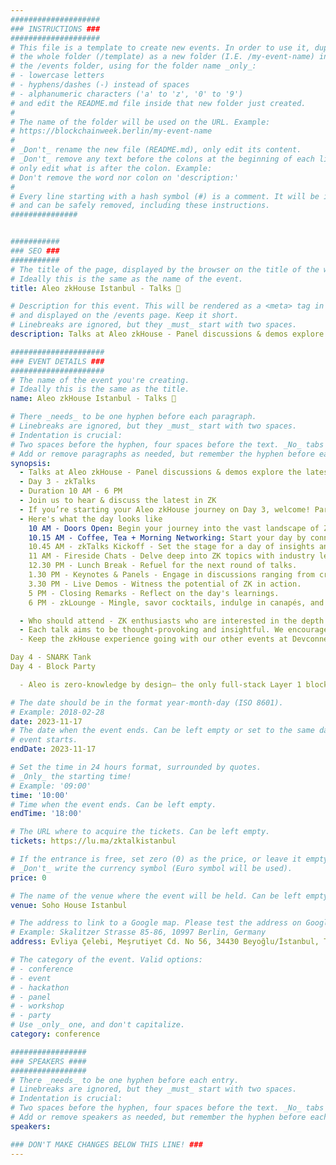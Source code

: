 ```yaml
---
####################
### INSTRUCTIONS ###
####################
# This file is a template to create new events. In order to use it, duplicate
# the whole folder (/template) as a new folder (I.E. /my-event-name) inside of
# the /events folder, using for the folder name _only_:
# - lowercase letters
# - hyphens/dashes (-) instead of spaces
# - alphanumeric characters ('a' to 'z', '0' to '9')
# and edit the README.md file inside that new folder just created.
#
# The name of the folder will be used on the URL. Example:
# https://blockchainweek.berlin/my-event-name
#
# _Don't_ rename the new file (README.md), only edit its content.
# _Don't_ remove any text before the colons at the beginning of each line,
# only edit what is after the colon. Example:
# Don't remove the word nor colon on 'description:'
#
# Every line starting with a hash symbol (#) is a comment. It will be ignored
# and can be safely removed, including these instructions.
###############


###########
### SEO ###
###########
# The title of the page, displayed by the browser on the title of the window.
# Ideally this is the same as the name of the event.
title: Aleo zkHouse Istanbul - Talks 💬

# Description for this event. This will be rendered as a <meta> tag in the HTML,
# and displayed on the /events page. Keep it short.
# Linebreaks are ignored, but they _must_ start with two spaces.
description: Talks at Aleo zkHouse - Panel discussions & demos explore the latest in ZK.

#####################
### EVENT DETAILS ###
#####################
# The name of the event you're creating.
# Ideally this is the same as the title.
name: Aleo zkHouse Istanbul - Talks 💬

# There _needs_ to be one hyphen before each paragraph.
# Linebreaks are ignored, but they _must_ start with two spaces.
# Indentation is crucial:
# Two spaces before the hyphen, four spaces before the text. _No_ tabs allowed.
# Add or remove paragraphs as needed, but remember the hyphen before each entry.
synopsis:
  - Talks at Aleo zkHouse - Panel discussions & demos explore the latest in ZK.
  - ​Day 3 - zkTalks
  - Duration 10 AM - 6 PM
  - Join us to hear & discuss the latest in ZK
  - If you’re starting your Aleo zkHouse journey on Day 3, welcome! Part of Devconnect Istanbul — zkHouse is a four-day inclusive and interactive experience for zero-knowledge enthusiasts of all levels. For Day 3’s zkHouse Talks, we’ll explore the latest cryptography research, hardware, and app development in panel discussions and live demos. As the sun sets, we invite you to gather in an adjacent room to continue the conversation with fellow attendees.
  - Here's what the day looks like
    10 AM - Doors Open: Begin your journey into the vast landscape of ZK.
    ​10.15 AM - Coffee, Tea + Morning Networking: Start your day by connecting with fellow enthusiasts.
    10.45 AM - zkTalks Kickoff - Set the stage for a day of insights and revelations.
    ​11 AM - Fireside Chats - Delve deep into ZK topics with industry leaders.
    ​12.30 PM - Lunch Break - Refuel for the next round of talks.
    1.30 PM - Keynotes & Panels - Engage in discussions ranging from cryptography nuances to dApp development strategies.
    ​3.30 PM - Live Demos - Witness the potential of ZK in action.
    5 PM - Closing Remarks - Reflect on the day's learnings.
    6 PM - zkLounge - Mingle, savor cocktails, indulge in canapés, and forge connections in a laid-back ambiance.

  - ​Who should attend - ZK enthusiasts who are interested in ​​the depth and breadth of zero-knowledge technologies, who are engaging in meaningful discussions with experts and peers, ​​who like networking and conversing with fellow attendees in a relaxed setting (after the talks). Don't forget to ​bring your curiosity.
  - ​Each talk aims to be thought-provoking and insightful. We encourage you to take the opportunity to question, engage, and contribute to the discussions.
​  - Keep the zkHouse experience going with our other events at Devconnect Istanbul

​Day 4 - SNARK Tank
​Day 4 - Block Party

​  - Aleo is zero-knowledge by design— the only full-stack Layer 1 blockchain integrating ZK at every level to build an actually secure internet. Aleo provides a zero-knowledge technology platform with uncompromising speed and privacy, allowing developers to build full-stack, private applications with the power of ZK on L1.

# The date should be in the format year-month-day (ISO 8601).
# Example: 2018-02-28
date: 2023-11-17
# The date when the event ends. Can be left empty or set to the same day the
# event starts.
endDate: 2023-11-17

# Set the time in 24 hours format, surrounded by quotes.
# _Only_ the starting time!
# Example: '09:00'
time: '10:00'
# Time when the event ends. Can be left empty.
endTime: '18:00'

# The URL where to acquire the tickets. Can be left empty.
tickets: https://lu.ma/zktalkistanbul

# If the entrance is free, set zero (0) as the price, or leave it empty.
# _Don't_ write the currency symbol (Euro symbol will be used).
price: 0

# The name of the venue where the event will be held. Can be left empty.
venue: Soho House Istanbul

# The address to link to a Google map. Please test the address on Google Maps.
# Example: Skalitzer Strasse 85-86, 10997 Berlin, Germany
address: Evliya Çelebi, Meşrutiyet Cd. No 56, 34430 Beyoğlu/İstanbul, Türkiye

# The category of the event. Valid options:
# - conference
# - event
# - hackathon
# - panel
# - workshop
# - party
# Use _only_ one, and don't capitalize.
category: conference

#################
### SPEAKERS ####
#################
# There _needs_ to be one hyphen before each entry.
# Linebreaks are ignored, but they _must_ start with two spaces.
# Indentation is crucial:
# Two spaces before the hyphen, four spaces before the text. _No_ tabs allowed.
# Add or remove speakers as needed, but remember the hyphen before each entry.
speakers:

### DON'T MAKE CHANGES BELOW THIS LINE! ###
---
```


<!-- ### DON'T MAKE CHANGES BELOW THIS LINE! ### -->

<Event-Content/>
